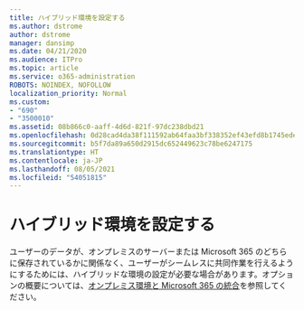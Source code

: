 ```yaml
---
title: ハイブリッド環境を設定する
ms.author: dstrome
author: dstrome
manager: dansimp
ms.date: 04/21/2020
ms.audience: ITPro
ms.topic: article
ms.service: o365-administration
ROBOTS: NOINDEX, NOFOLLOW
localization_priority: Normal
ms.custom:
- "690"
- "3500010"
ms.assetid: 08b866c0-aaff-4d6d-821f-97dc238dbd21
ms.openlocfilehash: 0d28cad4da38f111592ab64faa3bf338352ef43efd8b1745ede3498efffb9a4f
ms.sourcegitcommit: b5f7da89a650d2915dc652449623c78be6247175
ms.translationtype: HT
ms.contentlocale: ja-JP
ms.lasthandoff: 08/05/2021
ms.locfileid: "54051815"
---
```

# <a name="setting-up-a-hybrid-environment"></a>ハイブリッド環境を設定する

ユーザーのデータが、オンプレミスのサーバーまたは Microsoft 365 のどちらに保存されているかに関係なく、ユーザーがシームレスに共同作業を行えるようにするためには、ハイブリッドな環境の設定が必要な場合があります。オプションの概要については、[オンプレミス環境と Microsoft 365 の統合](https://docs.microsoft.com/office365/enterprise/office-365-integration)を参照してください。
  
